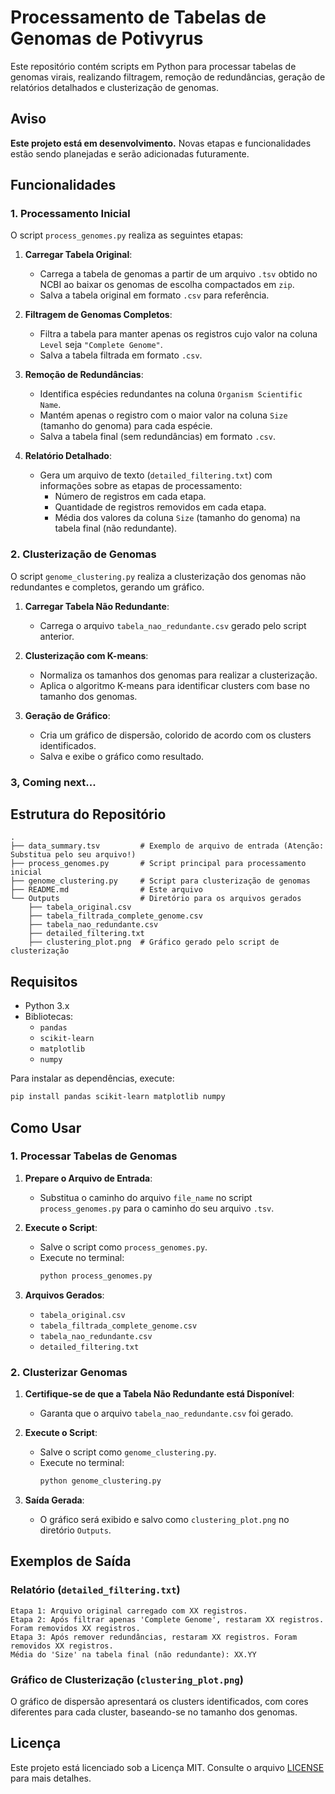 # Processamento de Tabelas de Genomas de Potivyrus

Este repositório contém scripts em Python para processar tabelas de genomas virais, realizando filtragem, remoção de redundâncias, geração de relatórios detalhados e clusterização de genomas.

## Aviso

**Este projeto está em desenvolvimento.** Novas etapas e funcionalidades estão sendo planejadas e serão adicionadas futuramente.

## Funcionalidades

### 1. Processamento Inicial

O script `process_genomes.py` realiza as seguintes etapas:

1. **Carregar Tabela Original**:
   - Carrega a tabela de genomas a partir de um arquivo `.tsv` obtido no NCBI ao baixar os genomas de escolha compactados em `zip`.
   - Salva a tabela original em formato `.csv` para referência.

2. **Filtragem de Genomas Completos**:
   - Filtra a tabela para manter apenas os registros cujo valor na coluna `Level` seja `"Complete Genome"`.
   - Salva a tabela filtrada em formato `.csv`.

3. **Remoção de Redundâncias**:
   - Identifica espécies redundantes na coluna `Organism Scientific Name`.
   - Mantém apenas o registro com o maior valor na coluna `Size` (tamanho do genoma) para cada espécie.
   - Salva a tabela final (sem redundâncias) em formato `.csv`.

4. **Relatório Detalhado**:
   - Gera um arquivo de texto (`detailed_filtering.txt`) com informações sobre as etapas de processamento:
     - Número de registros em cada etapa.
     - Quantidade de registros removidos em cada etapa.
     - Média dos valores da coluna `Size` (tamanho do genoma) na tabela final (não redundante).

### 2. Clusterização de Genomas

O script `genome_clustering.py` realiza a clusterização dos genomas não redundantes e completos, gerando um gráfico.

1. **Carregar Tabela Não Redundante**:
   - Carrega o arquivo `tabela_nao_redundante.csv` gerado pelo script anterior.

2. **Clusterização com K-means**:
   - Normaliza os tamanhos dos genomas para realizar a clusterização.
   - Aplica o algoritmo K-means para identificar clusters com base no tamanho dos genomas.

3. **Geração de Gráfico**:
   - Cria um gráfico de dispersão, colorido de acordo com os clusters identificados.
   - Salva e exibe o gráfico como resultado.

### 3, Coming next... 

## Estrutura do Repositório

```
.
├── data_summary.tsv         # Exemplo de arquivo de entrada (Atenção: Substitua pelo seu arquivo!)
├── process_genomes.py       # Script principal para processamento inicial
├── genome_clustering.py     # Script para clusterização de genomas
├── README.md                # Este arquivo
└── Outputs                  # Diretório para os arquivos gerados
    ├── tabela_original.csv
    ├── tabela_filtrada_complete_genome.csv
    ├── tabela_nao_redundante.csv
    ├── detailed_filtering.txt
    ├── clustering_plot.png  # Gráfico gerado pelo script de clusterização
```

## Requisitos

- Python 3.x
- Bibliotecas:
  - `pandas`
  - `scikit-learn`
  - `matplotlib`
  - `numpy`

Para instalar as dependências, execute:
```bash
pip install pandas scikit-learn matplotlib numpy
```

## Como Usar

### 1. Processar Tabelas de Genomas

1. **Prepare o Arquivo de Entrada**:
   - Substitua o caminho do arquivo `file_name` no script `process_genomes.py` para o caminho do seu arquivo `.tsv`.

2. **Execute o Script**:
   - Salve o script como `process_genomes.py`.
   - Execute no terminal:
     ```bash
     python process_genomes.py
     ```

3. **Arquivos Gerados**:
   - `tabela_original.csv`
   - `tabela_filtrada_complete_genome.csv`
   - `tabela_nao_redundante.csv`
   - `detailed_filtering.txt`

### 2. Clusterizar Genomas

1. **Certifique-se de que a Tabela Não Redundante está Disponível**:
   - Garanta que o arquivo `tabela_nao_redundante.csv` foi gerado.

2. **Execute o Script**:
   - Salve o script como `genome_clustering.py`.
   - Execute no terminal:
     ```bash
     python genome_clustering.py
     ```

3. **Saída Gerada**:
   - O gráfico será exibido e salvo como `clustering_plot.png` no diretório `Outputs`.

## Exemplos de Saída

### Relatório (`detailed_filtering.txt`)
```
Etapa 1: Arquivo original carregado com XX registros.
Etapa 2: Após filtrar apenas 'Complete Genome', restaram XX registros. Foram removidos XX registros.
Etapa 3: Após remover redundâncias, restaram XX registros. Foram removidos XX registros.
Média do 'Size' na tabela final (não redundante): XX.YY
```

### Gráfico de Clusterização (`clustering_plot.png`)

O gráfico de dispersão apresentará os clusters identificados, com cores diferentes para cada cluster, baseando-se no tamanho dos genomas.

## Licença

Este projeto está licenciado sob a Licença MIT. Consulte o arquivo [LICENSE](LICENSE) para mais detalhes.
